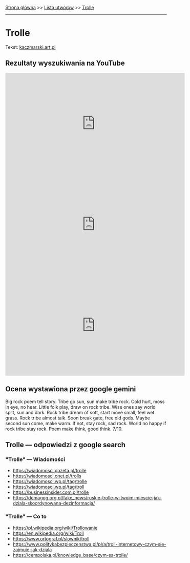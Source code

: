 [Strona głowna](../index.md) >> [Lista utworów](../list.md) >> [Trolle](602.md)

---

# Trolle

Tekst: [kaczmarski.art.pl](https://www.kaczmarski.art.pl/tworczosc/wiersze/trolle/)

## Rezultaty wyszukiwania na YouTube

<iframe width="560" height="315" src="https://www.youtube.com/embed/tCKP9wVEPBw?si=IdontcarewhotheIRSsendsImnotpayingtaxes" title="YouTube video player" frameborder="0" allow="accelerometer; autoplay; clipboard-write; encrypted-media; gyroscope; picture-in-picture; web-share" referrerpolicy="strict-origin-when-cross-origin" allowfullscreen></iframe>

<iframe width="560" height="315" src="https://www.youtube.com/embed/NTNcxGVgn9I?si=IdontcarewhotheIRSsendsImnotpayingtaxes" title="YouTube video player" frameborder="0" allow="accelerometer; autoplay; clipboard-write; encrypted-media; gyroscope; picture-in-picture; web-share" referrerpolicy="strict-origin-when-cross-origin" allowfullscreen></iframe>

<iframe width="560" height="315" src="https://www.youtube.com/embed/L41BK_SyG7s?si=IdontcarewhotheIRSsendsImnotpayingtaxes" title="YouTube video player" frameborder="0" allow="accelerometer; autoplay; clipboard-write; encrypted-media; gyroscope; picture-in-picture; web-share" referrerpolicy="strict-origin-when-cross-origin" allowfullscreen></iframe>

## Ocena wystawiona przez google gemini

Big rock poem tell story. Tribe go sun, sun make tribe rock. Cold hurt, moss in eye, no hear. Little folk play, draw on rock tribe. Wise ones say world split, sun and dark. Rock tribe dream of soft, start move small, feel wet grass. Rock tribe almost talk. Soon break gate, free old gods. Maybe second sun come, make warm. If not, stay rock, sad rock. World no happy if rock tribe stay rock. Poem make think, good think. 7/10.


## Trolle — odpowiedzi z google search

### "Trolle" — Wiadomości

 - <https://wiadomosci.gazeta.pl/trolle>
 - <https://wiadomosci.onet.pl/trolls>
 - <https://wiadomosci.wp.pl/tag/trolle>
 - <https://wiadomosci.wp.pl/tag/troll>
 - <https://businessinsider.com.pl/trolle>
 - <https://demagog.org.pl/fake_news/ruskie-trolle-w-twoim-miescie-jak-dziala-skoordynowana-dezinformacja/>

### "Trolle" — Co to

 - <https://pl.wikipedia.org/wiki/Trollowanie>
 - <https://en.wikipedia.org/wiki/Troll>
 - <https://www.ortograf.pl/slownik/troll>
 - <https://www.politykabezpieczenstwa.pl/pl/a/troll-internetowy-czym-sie-zajmuje-jak-dziala>
 - <https://cempolska.pl/knowledge_base/czym-sa-trolle/>

